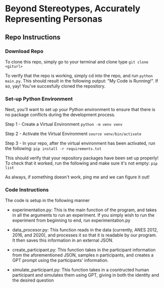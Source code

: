 # Beyond Stereotypes, Accurately Representing Personas

## Repo Instructions

### Download Repo
To clone this repo, simply go to your terminal and clone type `git clone <giturl>`

To verify that the repo is working, simply cd into the repo, and run `python main.py`. This should result in the following output: "My Code is Running!". If so, yay! You've succesfully cloned the repository. 

### Set-up Python Environment 
Next, you'll want to set up your Python environment to ensure that there is no package conflicts during the development process.

Step 1 - Create a Virtual Environment `python -m venv venv`

Step 2 - Activate the Virtual Environment `source venv/bin/activate`

Step 3 - In your repo, after the virtual environment has been activated, run the following: `pip install -r requirements.txt`

This should verify that your repository packages have been set up properly! To check that it worked, run the following and make sure it's not empty: `pip list`

As always, if something doesn't work, ping me and we can figure it out! 

### Code Instructions 

The code is setup in the following manner

- experimentation.py: This is the main function of the program, and takes in all the arguments to run an experiment. If you simply wish to run the experiment from beginning to end, run experimentation.py 

- data_procesor.py: This function reads in the data (currently, ANES 2012, 2016, and 2020), and processes it so that it is readable by our program. It then saves this information in an external JSON. 

- create_participant.py: This function takes in the participant information from the aforementioned JSON, samples n participants, and creates a GPT prompt using the participants' information. 

- simulate_participant.py: This function takes in a cosntructed human participant and simulates them using GPT, giving in both the identity and the desired question 





